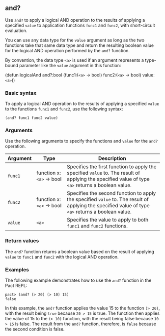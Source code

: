 ## and?

Use `and?` to apply a logical AND operation to the results of applying a specified `value` to application functions `func1` and `func2`, with short-circuit evaluation.

You can use any data type for the `value` argument as long as the two functions take that same data type and return the resulting boolean value for the logical AND operation performed by the `and?` function.

By convention, the data type `<a>` is used if an argument represents a type-bound parameter like the `value` argument in this function: 

(defun logicalAnd and?:bool (func1:(`<a>` -> bool) func2:(`<a>` -> bool) value:`<a>`))

### Basic syntax

To apply a logical AND operation to the results of applying a specified `value` to the functions `func1` and `func2`, use the following syntax:

```pact
(and? func1 func2 value)
```

### Arguments

Use the following arguments to specify the functions and `value` for the `and?` operation.

| Argument | Type | Description |
| --- | --- | --- |
| `func1` | function x:`<a>` -> bool | Specifies the first function to apply the specified `value` to. The result of applying the specified value of type `<a>` returns a boolean value. |
| `func2` | function x:`<a>` -> bool | Specifies the second function to apply the specified `value` to. The result of applying the specified value of type `<a>` returns a boolean value.|
| `value` | `<a>` | Specifies the value to apply to both `func1` and `func2` functions. |

### Return values

The `and?` function returns a boolean value based on the result of applying `value` to `func1` and `func2` with the logical AND operation.

### Examples

The following example demonstrates how to use the `and?` function in the Pact REPL:

```pact
pact> (and? (> 20) (> 10) 15)
false
```

In this example, the `and?` function applies the value 15 to the function `(> 20)`, with the result being `true` because `20 > 15` is true.
The function then applies the value of 15 to the `(> 10)` function, with the result being false because `10 > 15` is false.
The result from the `and?` function, therefore, is `false` because the second condition is false.
